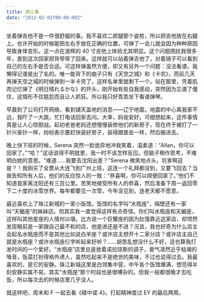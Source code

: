 ```yaml
---
title: 两三事
date: "2012-02-02T00:00:00Z"
---
```


坐着弹吉他不是一件很舒服的事。我不喜欢二郎腿那个姿势，所以把吉他放在右腿上。也许开始的时候能把左右手放在正确的位置，可弹了一会儿就会因为种种原因导致身体变形。这一点在波辉的 40 寸吉他上体验尤其明显。这个问题困扰我很多年，直到这次回家把背带带了回来。这样就可以站着弹吉他了，对着镜子可以看到自己的左右手是否合适。可这样弹虽然方便，却又有另外一个问题：没法看谱。我懒得记谱是出了名的。唯一能背下的曲子只有《天空之城》和《卡农》，而前几天再弹天空之城的时候弹到一半卡壳了，这样名单里就剩下一个。站在那里，凭着肌肉记忆弹了《明日晴れるかな》的开头，刚开始有些自我感动，突然因为忘谱了僵住，这情形不仅尴尬而且让人抓狂。所以我只好乖乖坐下看谱弹琴。

早晨到了公司打开网络，看到铺天盖地的消息——辽宁地震。地震的中心离我家不远，我吓了一大跳，忙打电话回家去问。大幸，妈爸安好。可细想起来，这件事情真是让人心惊胆战。起初老爸老妈还想慢慢装修他们的新房子，现在终于被打了一针兴奋针一样，纷纷表示要赶快装好房子，装得跟堡垒一样，然后搬进去。

晚上快下班的时候，Serena 突然一脸诡异地冲我笑着，温柔道：“Allan，你可以回家了。”“哈？”这话说得不明就里，我一时不该怎样反应。但脑子稍作思考，不难明白她的意思。“难道……我要去沈阳出差？”Serena 微笑地点头。坑爹啊这是？！我刚买了全票从大连飞到广州上班，这连一个礼拜都没到，又要飞回去？当我告知所有人后，他们的反应惊人的一致：“恭喜啊，你可以顺便回家了。”他们不知道我家离沈阳还有三百公里。苦笑地接受所有人的恭喜，然后准备下周一返回零下二十度的冰雪世界。每年都要见一次雪，今年没见到，连老天都不愿意。

最近喜欢上了珠江新城的一家小饭馆。饭馆的名字叫“水瓶座”，隔壁还有一家叫“天蝎座”的姊妹店。但其实我一直觉得这样有点奇怪。你们叫水瓶座和天蝎座，这样叫其他星座的人情何以堪。比方说一个巨蟹座的因为肚饿靠近这家店，却愕然发现眼前是一家跟自己最不和的店，他是进还是不进？况且，我也好奇为什么店主会起名水瓶座而不是其他比如说白羊座？或许店主想开十二家分店？或许店主自己就是水瓶座？或许水瓶座仨字听起来好听？……胡思乱想没什么不好，这也算我打发时间的一个爱好。“水瓶座”店里总是放着诺拉琼斯的调子，衰气凛然近乎枯竭的嗓音，饭菜打扮得格外诱人，虽然吃起来不是绝世的美味，不过也说得过去。我最喜欢的，是它的安静。珠江新城这里是白领集中营，中午各个饭馆爆满，想觅得半刻安静实属不易。其实“水瓶座”那个时段也是很嘈杂的。但我一般都很晚才去吃饭，所以每次去的时候店里几乎没人。

就这样吧，周末和 F 一起去看《碟中谍 4》。打起精神度过 EY 的最后两周。

